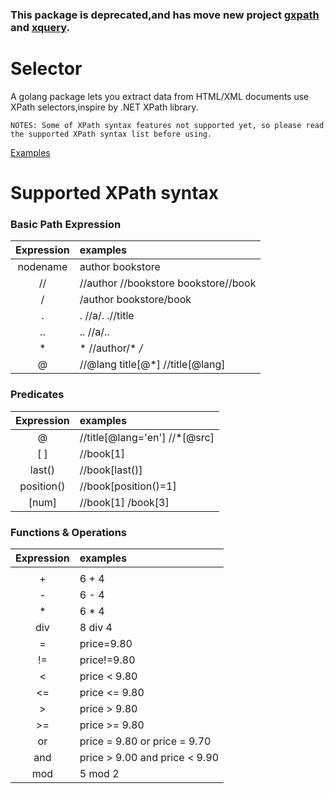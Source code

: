 ### This package is deprecated,and has move new project [gxpath](https://github.com/antchfx/gxpath) and [xquery](https://github.com/antchfx/xquery).

Selector
======
A golang package lets you extract data from HTML/XML documents use XPath selectors,inspire by .NET XPath library.

`NOTES: Some of XPath syntax features not supported yet, so please read the supported XPath syntax list before using.` 

[Examples](https://github.com/zhengchun/selector/blob/master/main/main.go)

Supported XPath syntax
======
### Basic Path Expression

| Expression     | examples                                 |
| :-------------:| :------------------------                |
| nodename       | author bookstore                         |
| //             | //author //bookstore bookstore//book  	|
| /              | /author bookstore/book   	            |
| .              | . //a/. .//title                         |
| ..             | ..  //a/..                               |
| *              | * //author/* */*                         |
| @              | //@lang title[@*]  //title[@lang]        |

### Predicates

| Expression     | examples                                 |
| :-------------:| :------------------------                |
| @              | //title[@lang='en']  //*[@src]           |
| [ ]            | //book[1]                                |
| last()         | //book[last()]                           | 
| position()     | //book[position()=1]                     |
| [num]          | //book[1]  /book[3]                      |


### Functions & Operations
| Expression     | examples                                 |
| :-------------:| :------------------------                |
| |              | //node | //node                          |
| +              | 6 + 4                                    |
| -              | 6 - 4                                    |
| *              | 6 * 4                                    |
| div            | 8 div 4                                  |
| =              | price=9.80                               |
| !=             | price!=9.80                              |
| <              | price < 9.80                             |
| <=             | price <= 9.80                            |
| >              | price > 9.80                             |
| >=             | price >= 9.80                            |
| or             | price = 9.80 or price = 9.70             |
| and            | price > 9.00 and price < 9.90            |
| mod            | 5 mod 2                                  |
